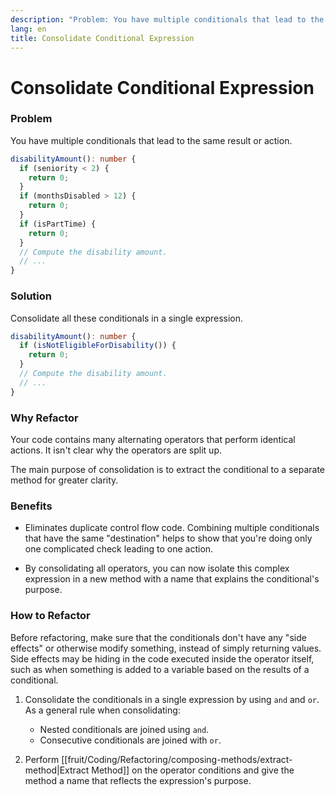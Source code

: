 ```yaml
---
description: "Problem: You have multiple conditionals that lead to the same result or action. Solution: Consolidate all these conditionals in a single expression."
lang: en
title: Consolidate Conditional Expression
---
```

# Consolidate Conditional Expression

### Problem

You have multiple conditionals that lead to the same result or action.

```ts
disabilityAmount(): number {
  if (seniority < 2) {
    return 0;
  }
  if (monthsDisabled > 12) {
    return 0;
  }
  if (isPartTime) {
    return 0;
  }
  // Compute the disability amount.
  // ...
}
```

### Solution

Consolidate all these conditionals in a single expression.

```ts
disabilityAmount(): number {
  if (isNotEligibleForDisability()) {
    return 0;
  }
  // Compute the disability amount.
  // ...
}
```

### Why Refactor

Your code contains many alternating operators that perform identical actions. It isn't clear why the operators are split up.

The main purpose of consolidation is to extract the conditional to a separate method for greater clarity.

### Benefits

-   Eliminates duplicate control flow code. Combining multiple
    conditionals that have the same "destination" helps to show that you're doing only one complicated check leading to one action.

-   By consolidating all operators, you can now isolate this complex expression in a new method with a name that explains the conditional's purpose.

### How to Refactor

Before refactoring, make sure that the conditionals don't have any "side effects" or otherwise modify something, instead of simply returning values. Side effects may be hiding in the code executed inside the operator itself, such as when something is added to a variable based on the results of a conditional.

1.  Consolidate the conditionals in a single expression by using `and` and `or`. As a general rule when consolidating:
	- Nested conditionals are joined using `and`.
	- Consecutive conditionals are joined with `or`.

2.  Perform [[fruit/Coding/Refactoring/composing-methods/extract-method|Extract Method]] on the operator conditions
    and give the method a name that reflects the expression's purpose.
